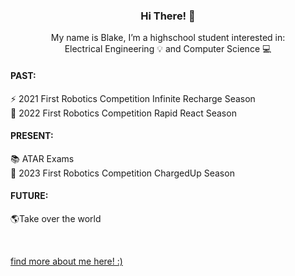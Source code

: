 <head>
<h3 align="center"> Hi There! 👋 </h3>

<p align="center"> 
  My name is Blake, I’m a highschool student interested in: <br>
  Electrical Engineering 💡 and Computer Science 💻
</p>
</head>

<!-- past section -->
<h4>
  PAST:
</h4>

<p>
  ⚡ 2021 First Robotics Competition Infinite Recharge Season <br>
  🚊 2022 First Robotics Competition Rapid React Season
</p>

<!-- present section -->
<h4>
  PRESENT:
</h4>

<p>
  📚 ATAR Exams <br>
  🔋 2023 First Robotics Competition ChargedUp Season
</p>

<!-- future section -->
<h4>
  FUTURE:
</h4>

<p>  
  🌎Take over the world
</p>

<br>

<a href="https://www.youtube.com/watch?v=dQw4w9WgXcQ">find more about me here! :)</a> </center>
